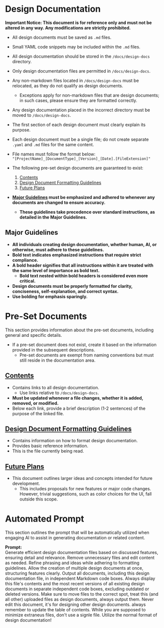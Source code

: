 # Design Documentation
**Important Notice: This document is for reference only and must not be altered in any way. Any modifications are strictly prohibited.**

- All design documents must be saved as `.md` files.
- Small YAML code snippets may be included within the `.md` files.
- All design documentation should be stored in the `/docs/design-docs` directory.
- Only design documentation files are permitted in `/docs/design-docs`.
- Any non-markdown files located in `/docs/design-docs` must be relocated, as they do not qualify as design documents.  
  - Exceptions apply for non-markdown files that are design documents; in such cases, please ensure they are formatted correctly.
- Any design documentation placed in the incorrect directory must be moved to `/docs/design-docs`.

- The first section of each design document must clearly explain its purpose.
- Each design document must be a single file; do not create separate `.yaml` and `.md` files for the same content.
- File names must follow the format below:  
  `"[ProjectName]_[DocumentType]_[Version]_[Date].[FileExtension]"`

- The following pre-set design documents are guaranteed to exist:
  1. [Contents](#contents)
  2. [Design Document Formatting Guidelines](#design-document-formatting-guidelines)
  3. [Future Plans](#future-plans)

- **[Major Guidelines](#major-guidelines) must be emphasized and adhered to whenever any documents are changed to ensure accuracy.**
  - **These guidelines take precedence over standard instructions, as detailed in the Major Guidelines.**

## **Major Guidelines**

- **All individuals creating design documentation, whether human, AI, or otherwise, must adhere to these guidelines.**
- **Bold text indicates emphasized instructions that require strict compliance.**
- **A bold header signifies that all instructions within it are treated with the same level of importance as bold text.**
  - **Bold text nested within bold headers is considered even more critical.**
- **Design documents must be properly formatted for clarity, conciseness, self-explanation, and correct syntax.**
- **Use bolding for emphasis sparingly.**

# **Pre-Set Documents**
This section provides information about the pre-set documents, including general and specific details.

- If a pre-set document does not exist, create it based on the information provided in the subsequent descriptions.
  - Pre-set documents are exempt from naming conventions but must still reside in the documentation area.

## [Contents](/docs/design-docs/contents.md)
- Contains links to all design documentation.
  - Use links relative to `/docs/design-docs`.
- **Must be updated whenever a file changes, whether it is added, removed, or modified.**
- Below each link, provide a brief description (1-2 sentences) of the purpose of the linked file.

## [Design Document Formatting Guidelines](/docs/design-docs/Design_Document_Formatting_Guidelines.md)
- Contains information on how to format design documentation.
- Provides basic reference information.
- This is the file currently being read.

## [Future Plans](/docs/design-docs/Future_Plans.md)
- This document outlines larger ideas and concepts intended for future development.
  - This includes proposals for new features or major code changes. However, trivial suggestions, such as color choices for the UI, fall outside this scope.

# **Automated Prompt**
This section outlines the prompt that will be automatically utilized when engaging AI to assist in generating documentation or related content.

**Prompt:**  
Generate efficient design documentation files based on discussed features, ensuring detail and relevance. Remove unnecessary files and edit content as needed. Refine phrasing and ideas while adhering to formatting guidelines. Allow the creation of multiple design documents at once, structuring features clearly. Output all documents, including this design documentation file, in independent Markdown code boxes. Always display this file's contents and the most recent versions of all existing design documents in separate independent code boxes, excluding outdated or deleted versions. Make sure to move files to the correct spot, treat this (and all other) uploaded files as design documents, always output them. Never edit this document, it's for designing other design documents. always remember to update the table of contents. While you are supposed to minimize extraneus files, don't use a signle file. Utilize the normal format of design documentation!